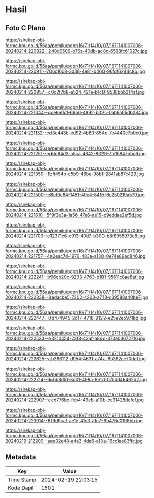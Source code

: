 # Hasil

## Foto C Plano

https://sirekap-obj-formc.kpu.go.id/56aa/pemilu/pdpr/16/71/14/10/07/1671141007006-20240214-220822--248d0509-b76a-40db-ac8c-6598fc61027c.jpg

https://sirekap-obj-formc.kpu.go.id/56aa/pemilu/pdpr/16/71/14/10/07/1671141007006-20240214-220911--706c16c8-3d38-4e81-b460-96fdf6244c8b.jpg

https://sirekap-obj-formc.kpu.go.id/56aa/pemilu/pdpr/16/71/14/10/07/1671141007006-20240214-220957--c0c2f7b8-e524-421e-b1c8-9538bbb314af.jpg

https://sirekap-obj-formc.kpu.go.id/56aa/pemilu/pdpr/16/71/14/10/07/1671141007006-20240214-221044--cce9e0c1-69b6-4892-b02c-0ab8a05db284.jpg

https://sirekap-obj-formc.kpu.go.id/56aa/pemilu/pdpr/16/71/14/10/07/1671141007006-20240214-221132--ed3e443b-ed92-4b80-854e-7e4440c7b0c0.jpg

https://sirekap-obj-formc.kpu.go.id/56aa/pemilu/pdpr/16/71/14/10/07/1671141007006-20240214-221251--ed6d64d3-a5ca-4842-8329-7fe15847bbc6.jpg

https://sirekap-obj-formc.kpu.go.id/56aa/pemilu/pdpr/16/71/14/10/07/1671141007006-20240214-221350--1bff454b-c5b9-46be-98b1-2841ab87c429.jpg

https://sirekap-obj-formc.kpu.go.id/56aa/pemilu/pdpr/16/71/14/10/07/1671141007006-20240214-221500--e8af0c64-1451-40c4-84f5-6e250219a579.jpg

https://sirekap-obj-formc.kpu.go.id/56aa/pemilu/pdpr/16/71/14/10/07/1671141007006-20240214-221610--5f9f3e3a-1a56-47e6-ae15-c9eddae2ef5d.jpg

https://sirekap-obj-formc.kpu.go.id/56aa/pemilu/pdpr/16/71/14/10/07/1671141007006-20240214-221700--e12371c6-c913-40d7-b300-b8f8955973c8.jpg

https://sirekap-obj-formc.kpu.go.id/56aa/pemilu/pdpr/16/71/14/10/07/1671141007006-20240214-221757--4a2eac7d-1976-483a-a130-0e74e89ad846.jpg

https://sirekap-obj-formc.kpu.go.id/56aa/pemilu/pdpr/16/71/14/10/07/1671141007006-20240214-222241--b96cb20c-9203-4763-b181-95611c8ae8af.jpg

https://sirekap-obj-formc.kpu.go.id/56aa/pemilu/pdpr/16/71/14/10/07/1671141007006-20240214-222338--8edacbe5-7202-4203-a718-c39588a40be7.jpg

https://sirekap-obj-formc.kpu.go.id/56aa/pemilu/pdpr/16/71/14/10/07/1671141007006-20240214-222447--0d474945-2d17-4718-9122-e25e2e5971bd.jpg

https://sirekap-obj-formc.kpu.go.id/56aa/pemilu/pdpr/16/71/14/10/07/1671141007006-20240214-222533--e3210454-23f8-43af-a8dc-370e036727f6.jpg

https://sirekap-obj-formc.kpu.go.id/56aa/pemilu/pdpr/16/71/14/10/07/1671141007006-20240214-222625--ab366112-d954-4631-a74a-6b382ce70ddf.jpg

https://sirekap-obj-formc.kpu.go.id/56aa/pemilu/pdpr/16/71/14/10/07/1671141007006-20240214-222714--6cbb8d51-3d01-498a-8e1d-075dd46462d2.jpg

https://sirekap-obj-formc.kpu.go.id/56aa/pemilu/pdpr/16/71/14/10/07/1671141007006-20240214-222907--ecd776bc-feb4-49eb-a10b-cc31428defef.jpg

https://sirekap-obj-formc.kpu.go.id/56aa/pemilu/pdpr/16/71/14/10/07/1671141007006-20240214-223014--6f9d9caf-ae1e-41c3-a1c7-9b476d0198bb.jpg

https://sirekap-obj-formc.kpu.go.id/56aa/pemilu/pdpr/16/71/14/10/07/1671141007006-20240219-212200--aea02e48-a4a3-4da6-a13a-16cc1ae83ffc.jpg


## Metadata

| Key        | Value               |
| ---------- | ------------------- |
| Time Stamp | 2024-02-19 22:03:15 |
| Kode Dapil | 1601                |



